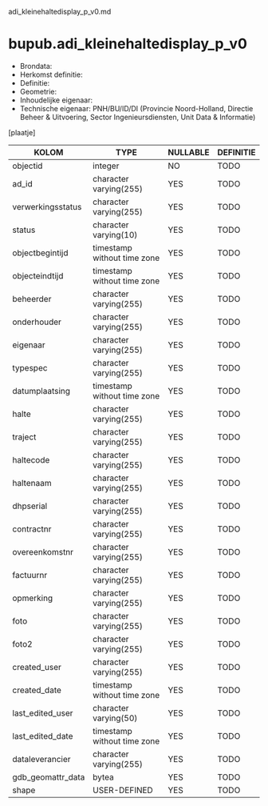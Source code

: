 adi_kleinehaltedisplay_p_v0.md

# bupub.adi_kleinehaltedisplay_p_v0


* Brondata: 
* Herkomst definitie: 
* Definitie: 
* Geometrie: 
* Inhoudelijke eigenaar: 
* Technische eigenaar: PNH/BU/ID/DI (Provincie Noord-Holland, Directie Beheer & Uitvoering, Sector Ingenieursdiensten, Unit Data & Informatie)

[plaatje]


|KOLOM                            |TYPE                       |NULLABLE|DEFINITIE|
|------                           |----                       |-----   |-----    |
|objectid                         |integer                    |NO      |TODO|
|ad_id                            |character varying(255)     |YES     |TODO|
|verwerkingsstatus                |character varying(255)     |YES     |TODO|
|status                           |character varying(10)      |YES     |TODO|
|objectbegintijd                  |timestamp without time zone|YES     |TODO|
|objecteindtijd                   |timestamp without time zone|YES     |TODO|
|beheerder                        |character varying(255)     |YES     |TODO|
|onderhouder                      |character varying(255)     |YES     |TODO|
|eigenaar                         |character varying(255)     |YES     |TODO|
|typespec                         |character varying(255)     |YES     |TODO|
|datumplaatsing                   |timestamp without time zone|YES     |TODO|
|halte                            |character varying(255)     |YES     |TODO|
|traject                          |character varying(255)     |YES     |TODO|
|haltecode                        |character varying(255)     |YES     |TODO|
|haltenaam                        |character varying(255)     |YES     |TODO|
|dhpserial                        |character varying(255)     |YES     |TODO|
|contractnr                       |character varying(255)     |YES     |TODO|
|overeenkomstnr                   |character varying(255)     |YES     |TODO|
|factuurnr                        |character varying(255)     |YES     |TODO|
|opmerking                        |character varying(255)     |YES     |TODO|
|foto                             |character varying(255)     |YES     |TODO|
|foto2                            |character varying(255)     |YES     |TODO|
|created_user                     |character varying(255)     |YES     |TODO|
|created_date                     |timestamp without time zone|YES     |TODO|
|last_edited_user                 |character varying(50)      |YES     |TODO|
|last_edited_date                 |timestamp without time zone|YES     |TODO|
|dataleverancier                  |character varying(255)     |YES     |TODO|
|gdb_geomattr_data                |bytea                      |YES     |TODO|
|shape                            |USER-DEFINED               |YES     |TODO|
